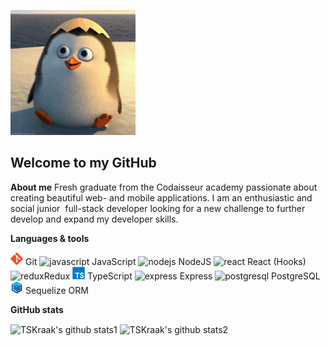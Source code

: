 ![hi](hello.gif)
## Welcome to my GitHub ##

**About me**
Fresh graduate from the Codaisseur academy passionate about creating beautiful web- and mobile applications. I am an enthusiastic and social junior  full-stack developer looking for a new challenge to further develop and expand my developer skills.

**Languages & tools**

  <img src="https://github.com/devicons/devicon/blob/master/icons/git/git-original.svg" alt="javascript" width="20" height="20"/> Git
  <img src="https://devicons.github.io/devicon/devicon.git/icons/javascript/javascript-original.svg" alt="javascript" width="20" height="20"/> 
JavaScript
  <img src="https://devicons.github.io/devicon/devicon.git/icons/nodejs/nodejs-original-wordmark.svg" alt="nodejs" width="20" height="20"/> 
NodeJS
  <img src="https://devicons.github.io/devicon/devicon.git/icons/react/react-original-wordmark.svg" alt="react" width="20" height="20"/> 
React (Hooks)
  <img src="https://devicons.github.io/devicon/devicon.git/icons/redux/redux-original.svg" alt="redux" width="20" height="20"/>Redux
<img src="https://github.com/devicons/devicon/blob/master/icons/typescript/typescript-original.svg" alt="redux" width="20" height="20"/> TypeScript
  <img src="https://devicons.github.io/devicon/devicon.git/icons/express/express-original-wordmark.svg" alt="express" width="20" height="20"/> Express
  <img src="https://devicons.github.io/devicon/devicon.git/icons/postgresql/postgresql-original-wordmark.svg" alt="postgresql" width="20" height="20"/> 
PostgreSQL
<img src="https://github.com/devicons/devicon/blob/master/icons/sequelize/sequelize-original.svg" alt="postgresql" width="20" height="20"/> Sequelize ORM


**GitHub stats**

<img align="center" src="https://github-readme-stats.vercel.app/api?username=TSKraak&show_icons=true&include_all_commits=true" alt="TSKraak's github stats1" />
</a>

  <img align="center" src="https://github-readme-stats.vercel.app/api/top-langs/?username=TSKraak&layout=compact" alt="TSKraak's github stats2" />
</a>
